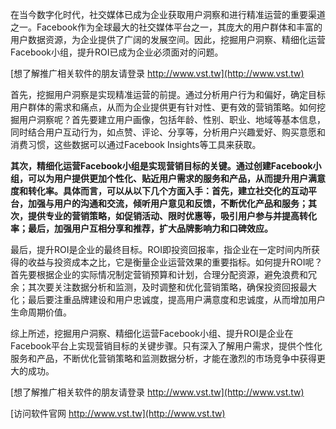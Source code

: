 在当今数字化时代，社交媒体已成为企业获取用户洞察和进行精准运营的重要渠道之一。Facebook作为全球最大的社交媒体平台之一，其庞大的用户群体和丰富的用户数据资源，为企业提供了广阔的发展空间。因此，挖掘用户洞察、精细化运营Facebook小组，提升ROI已成为企业必须面对的问题。

[想了解推广相关软件的朋友请登录 http://www.vst.tw](http://www.vst.tw)

首先，挖掘用户洞察是实现精准运营的前提。通过分析用户行为和偏好，确定目标用户群体的需求和痛点，从而为企业提供更有针对性、更有效的营销策略。如何挖掘用户洞察呢？首先要建立用户画像，包括年龄、性别、职业、地域等基本信息，同时结合用户互动行为，如点赞、评论、分享等，分析用户兴趣爱好、购买意愿和消费习惯，这些数据可以通过Facebook Insights等工具来获取。

**其次，精细化运营Facebook小组是实现营销目标的关键。通过创建Facebook小组，可以为用户提供更加个性化、贴近用户需求的服务和产品，从而提升用户满意度和转化率。具体而言，可以从以下几个方面入手：首先，建立社交化的互动平台，加强与用户的沟通和交流，倾听用户意见和反馈，不断优化产品和服务；其次，提供专业的营销策略，如促销活动、限时优惠等，吸引用户参与并提高转化率；最后，加强用户互相分享和推荐，扩大品牌影响力和口碑效应。**

最后，提升ROI是企业的最终目标。ROI即投资回报率，指企业在一定时间内所获得的收益与投资成本之比，它是衡量企业运营效果的重要指标。如何提升ROI呢？首先要根据企业的实际情况制定营销预算和计划，合理分配资源，避免浪费和冗余；其次要关注数据分析和监测，及时调整和优化营销策略，确保投资回报最大化；最后要注重品牌建设和用户忠诚度，提高用户满意度和忠诚度，从而增加用户生命周期价值。

综上所述，挖掘用户洞察、精细化运营Facebook小组、提升ROI是企业在Facebook平台上实现营销目标的关键步骤。只有深入了解用户需求，提供个性化服务和产品，不断优化营销策略和监测数据分析，才能在激烈的市场竞争中获得更大的成功。

[想了解推广相关软件的朋友请登录 http://www.vst.tw](http://www.vst.tw)


[访问软件官网 http://www.vst.tw](http://www.vst.tw)

